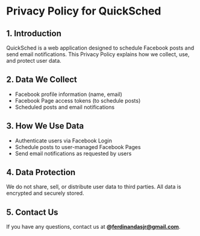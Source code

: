 # Privacy Policy for QuickSched

## 1. Introduction
QuickSched is a web application designed to schedule Facebook posts and send email notifications. This Privacy Policy explains how we collect, use, and protect user data.

## 2. Data We Collect
- Facebook profile information (name, email)
- Facebook Page access tokens (to schedule posts)
- Scheduled posts and email notifications

## 3. How We Use Data
- Authenticate users via Facebook Login
- Schedule posts to user-managed Facebook Pages
- Send email notifications as requested by users

## 4. Data Protection
We do not share, sell, or distribute user data to third parties. All data is encrypted and securely stored.

## 5. Contact Us
If you have any questions, contact us at **@ferdinandasjr@gmail.com**.
